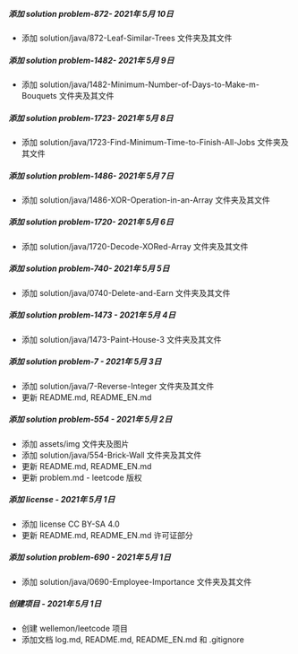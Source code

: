 ##### 添加 solution problem-872- 2021年 5月 10日

- 添加 solution/java/872-Leaf-Similar-Trees 文件夹及其文件

##### 添加 solution problem-1482- 2021年 5月 9日

- 添加 solution/java/1482-Minimum-Number-of-Days-to-Make-m-Bouquets 文件夹及其文件

##### 添加 solution problem-1723- 2021年 5月 8日

- 添加 solution/java/1723-Find-Minimum-Time-to-Finish-All-Jobs 文件夹及其文件

##### 添加 solution problem-1486- 2021年 5月 7日

- 添加 solution/java/1486-XOR-Operation-in-an-Array 文件夹及其文件

##### 添加 solution problem-1720- 2021年 5月 6日

- 添加 solution/java/1720-Decode-XORed-Array 文件夹及其文件

##### 添加 solution problem-740- 2021年 5月 5日

- 添加 solution/java/0740-Delete-and-Earn 文件夹及其文件

##### 添加 solution problem-1473 - 2021年 5月 4日

- 添加 solution/java/1473-Paint-House-3 文件夹及其文件

##### 添加 solution problem-7 - 2021年 5月 3日

- 添加 solution/java/7-Reverse-Integer 文件夹及其文件
- 更新 README.md, README_EN.md

##### 添加 solution problem-554 - 2021年 5月 2日

- 添加 assets/img 文件夹及图片
- 添加 solution/java/554-Brick-Wall 文件夹及其文件
- 更新 README.md, README_EN.md
- 更新 problem.md - leetcode 版权

##### 添加 license - 2021年 5月 1日

- 添加 license CC BY-SA 4.0
- 更新 README.md, README_EN.md 许可证部分

##### 添加 solution problem-690 - 2021年 5月 1日

- 添加 solution/java/0690-Employee-Importance 文件夹及其文件

##### 创建项目 - 2021年 5月 1日

- 创建 wellemon/leetcode 项目
- 添加文档 log.md, README.md, README_EN.md 和 .gitignore